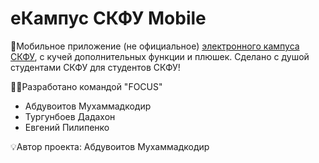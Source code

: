 # еКампус СКФУ Mobile

📲Мобильное приложение (не официальное) [электронного кампуса СКФУ](https://ecampus.ncfu.ru/), с кучей дополнительных функции и плюшек. Сделано с душой студентами СКФУ для студентов СКФУ!

👨‍💻Разработано командой "FOCUS"
- Абдувоитов Мухаммадкодир
- Тургунбоев Дадахон
- Евгений Пилипенко

💡Автор проекта: Абдувоитов Мухаммадкодир
